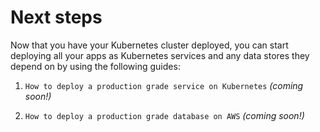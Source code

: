 # Next steps

Now that you have your Kubernetes cluster deployed, you can start deploying all your apps as Kubernetes services and
any data stores they depend on by using the following guides:

1. `How to deploy a production grade service on Kubernetes` _(coming soon!)_

2. `How to deploy a production grade database on AWS` _(coming soon!)_


<!-- ##DOCS-SOURCER-START
{"sourcePlugin":"Local File Copier","hash":"643cf72893cefb9b09e6294e3290486f"}
##DOCS-SOURCER-END -->
